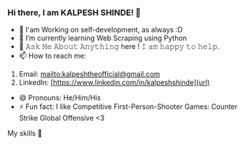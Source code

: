 ### Hi there, I am KALPESH SHINDE! 👋

<!--
**shindekalpesh/shindekalpesh** is a ✨ _special_ ✨ repository because its `README.md` (this file) appears on your GitHub profile.

Here are some ideas to get you started:

- 🔭 I’m currently working on ...
- 🌱 I’m currently learning ...
- 👯 I’m looking to collaborate on ...
- 🤔 I’m looking for help with ...
- 💬 Ask me about ...
- 📫 How to reach me: ...
- 😄 Pronouns: ...
- ⚡ Fun fact: ...
-->

- 🔭 I'am Working on self-development, as always :D
- 🌱 I’m currently learning Web Scraping using Python
- 💬 𝙰𝚜𝚔 𝙼𝚎 𝙰𝚋𝚘𝚞𝚝 𝙰𝚗𝚢𝚝𝚑𝚒𝚗𝚐 here ! 𝙸 𝚊𝚖 𝚑𝚊𝚙𝚙𝚢 𝚝𝚘 𝚑𝚎𝚕𝚙.
- 📫 How to reach me: 
1. Email: [mailto:kalpeshtheofficial@gmail.com](url)
2. LinkedIn: [https://www.linkedin.com/in/kalpeshshinde](url)
- 😄 Pronouns: He/Him/His
- ⚡ Fun fact: I like Competitive First-Person-Shooter Games: Counter Strike Global Offensive <3 

My skills 🚀

    
